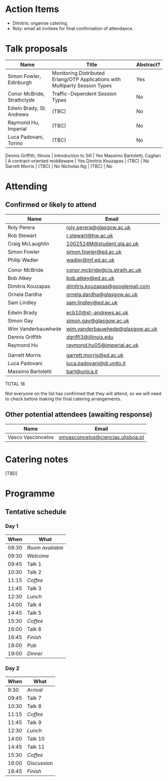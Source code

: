 Action Items
======

* Dimitris: organise catering.
* Roly: email all invitees for final confirmation of attendance.

Talk proposals
======

Name                             | Title                                                                          | Abstract?
---                              | ---                                                                            | ---
Simon Fowler, Edinburgh          | Monitoring Distributed Erlang/OTP Applications with Multiparty Session Types   | Yes
Conor McBride, Strathclyde       | Traffic-Dependent Session Types                                                | No
Edwin Brady, St. Andrews         | (TBC)                                                                          | No
Raymond Hu, Imperial             | (TBC)                                                                          | No
Luca Padovani, Torino            | (TBC)                                                                          | No

Dennis Griffith, Illinois        | Introduction to Sill                                                           | Yes
Massimo Bartoletti, Cagliari     | A contract-oriented middleware                                                 | Yes
Dimitris Kouzapas                | (TBC)                                                                          | No
Garrett Morris                   | (TBC)                                                                          | No
Nicholas Ng                      | (TBC)                                                                          | No

Attending
=====

Confirmed or likely to attend
-----

Name                  | Email
---                   | ---
Roly Perera           | roly.perera@glasgow.ac.uk
Rob Stewart	      | r.stewart@hw.ac.uk
Craig McLaughlin      | 1002524M@student.gla.ac.uk
Simon Fowler	      | simon.fowler@ed.ac.uk
Philip Wadler	      | wadler@inf.ed.ac.uk
                      |
Conor McBride	      | conor.mcbride@cis.strath.ac.uk
Bob Atkey	      | bob.atkey@ed.ac.uk
Dimitris Kouzapas     |	dimitris.kouzapas@googlemail.com
Ornela Dardha	      | ornela.dardha@glasgow.ac.uk
Sam Lindley	      | sam.lindley@ed.ac.uk
                      |
Edwin Brady	      | ecb10@st-andrews.ac.uk
Simon Gay	      | simon.gay@glasgow.ac.uk
Wim Vanderbauwhede    | wim.vanderbauwhede@glasgow.ac.uk
Dennis Griffith       | dgriffi3@illinois.edu
Raymond Hu            | raymond.hu05@imperial.ac.uk
                      |
Garrett Morris        | garrett.morris@ed.ac.uk
Luca Padovani         | luca.padovani@di.unito.it
Massimo Bartoletti    | bart@unica.it

TOTAL 18

Not everyone on the list has confirmed that they will attend, so we will
need to check before making the final catering arrangements.

Other potential attendees (awaiting response)
-----

Name                  | Email
---                   | ---
Vasco Vasconcelos     | vmvasconcelos@ciencias.ulisboa.pt

Catering notes
======

[TBD]

Programme
======

Tentative schedule
------

### Day 1

When  | What
---   | ---
08:30 | _Room available_
09:30 | _Welcome_
09:45 | Talk 1
10:30 | Talk 2
11:15 | _Coffee_
11:45 | Talk 3
12:30 | _Lunch_
14:00 | Talk 4
14:45 | Talk 5
15:30 | _Coffee_
16:00 | Talk 6
16:45 | _Finish_
18:00 | _Pub_
19:00 | _Dinner_

### Day 2

When  | What
---   | ---
9:30  | _Arrival_
09:45 | Talk 7
10:30 | Talk 8
11:15 | _Coffee_
11:45 | Talk 9
12:30 | _Lunch_
14:00 | Talk 10
14:45 | Talk 11
15:30 | _Coffee_
16:00 | Discussion
16:45 | _Finish_
